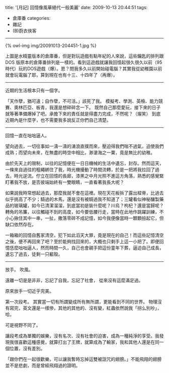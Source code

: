title: '[月記] 回憶像風華絕代一般美麗'
date: 2009-10-13 20:44:51
tags:
- 倉庫番
categories:
- 雜記
- (B)蔚衣俠客
---

{% owl-img img/20091013-204451-1.jpg %}

上圖是水精靈版本的倉庫番，但是對玩遊戲有點年紀的人來說，這些鑰匙的排列跟 DOS 版原本的倉庫番排列是一樣的。看到這遊戲就讓我回憶起很久很久以前（95 時代）玩的DOS遊戲（爆）。恩？問我多久以前開始碰電腦？其實我從幼稚園以前就會玩電腦了耶，算到現在也有十三、十四年了（再爆）。

<!-- more -->

----

近期的生活根本只有一個字。

「天作孽，猶可違；自作孽，不可活。」該死了我。
模擬考、學測、英檢、能力競賽、奧林匹亞、板青，我還是想碎碎念一下。
既然自己那麼愛玩，接下來的日子就等著準備爆掉了吧。承擔下來的責任就是得盡力完成，不然呢？（燦笑）
到底近期內是什麼字，也不需要我多說反正你們自己清楚。

----

回憶一直在咄咄逼人。

望向過去，一切往事如一濤一濤的湧浪直撲而來，壓迫得我們喘不過氣，迫使我們成熟；而望向未來，在無盡的時空中相比，渺滄海之一粟，竟是無比的幼稚。

由於先天上的限制，以往的記憶便在一日日機械的生活中遺忘，封存。然而這天，一條來自過往的粗繩綁住了我，時光機擾動了時間流轉，於是一把將我拉回了過去，時光逆流。佇立在回憶的長廊，漆黑之中月光照不進這方角落，熟悉的感覺緊盯著我不放，是否彼端始終有一雙眼睛，一直看著我長大呢？

如果說我時常想起過去，那麼我就不會在這裡。現在天花板拆了露出樑脊，比過去似乎挑高了不少；騎過的木馬，還是沒有被騎過我不知道了；三罐看似神秘釀製藥品的玻璃罐，如今已清潔溜溜，到底當初是裝什麼呢？川烏？枸杞？還是當歸呢？轉角的吊簾，以往觸碰不到的高度，如今要低腰行走，當時在此地作跳躍訓練，不小心揪住其中一串，一扯，撒落零碎不成記憶，如今我便像當時一顆顆撿起它，但缺口依然存在。

一箱箱的回憶自舊家清空，犯下如此滔天大罪，竟是現在的自己！而這些記憶清空之後，便不再回來了吧？至於能夠找回來的，大概也只剩手上這一小把了。即便回憶恁麼咄咄逼人，然而時間一久，自己也會親手把這份童年下葬，逼迫自己成長，遺忘了過去，徒剩一只軀殼。

----

放手。
吹風。

遠離一切是是非非，忘記了自我，忘記了社會，
從來沒有這麼滿足過。

原來放手一切近乎完美。

第一次段考。
其實當一切有所謂變成所有無所謂，更能看到不同的世界。
物理沒有寫完，英文還是一樣慘，其他的其他的、沒有變，紅蟲依然說我「拐么別吵」，哈，

可是視野不同了。

讓段考成為單獨的娛樂，沒有名次、沒有社會的迫害，成為一種純淨的享受。我發現我很喜歡這種感覺，就算打出了王牌，就算成為了輸家，我和其他人還是在同一個位置，沒有差別。

「跟你們在一起很歡樂，可以讓我暫時忘掉這雙被詛咒的翅膀。」不能飛翔的翅膀並不是悲劇，而是曾經飛翔過的證明。